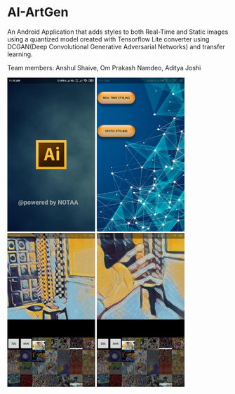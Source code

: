 # AI-ArtGen

An Android Application that adds styles to both Real-Time and Static images using a quantized model created with Tensorflow Lite converter using DCGAN(Deep Convolutional Generative Adversarial Networks) and transfer learning.

Team members: Anshul Shaive, Om Prakash Namdeo, Aditya Joshi


<img src="app_screenshot_1.jpeg" width="200" height="350"> <img src="app_screenshot_2.jpeg" width="200" height="350">
<img src="app_screenshot_3.jpeg" width="200" height="350">
<img src="app_screenshot_4.jpeg" width="200" height="350">
